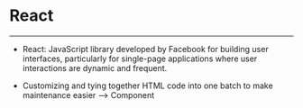 # React

---

- React: JavaScript library developed by Facebook for building user interfaces, particularly for single-page applications where user interactions are dynamic and frequent.

* Customizing and tying together HTML code into one batch to make maintenance easier --> Component
